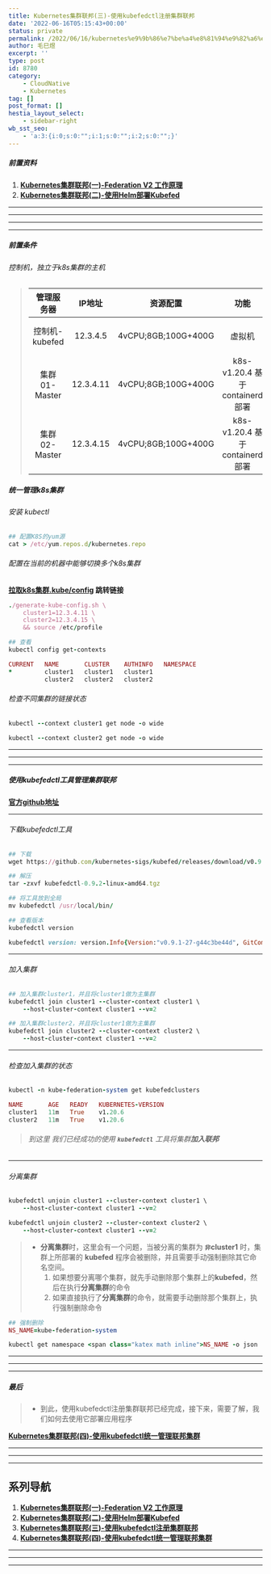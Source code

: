 ```yaml
---
title: Kubernetes集群联邦(三)-使用kubefedctl注册集群联邦
date: '2022-06-16T05:15:43+00:00'
status: private
permalink: /2022/06/16/kubernetes%e9%9b%86%e7%be%a4%e8%81%94%e9%82%a6%e4%b8%89-%e4%bd%bf%e7%94%a8kubefedctl%e6%b3%a8%e5%86%8c%e9%9b%86%e7%be%a4%e8%81%94%e9%82%a6
author: 毛巳煜
excerpt: ''
type: post
id: 8780
category:
    - CloudNative
    - Kubernetes
tag: []
post_format: []
hestia_layout_select:
    - sidebar-right
wb_sst_seo:
    - 'a:3:{i:0;s:0:"";i:1;s:0:"";i:2;s:0:"";}'
---
```

##### 前置资料

1. **[Kubernetes集群联邦(一)-Federation V2 工作原理](http://www.dev-share.top/2021/02/04/kubernetes%e9%9b%86%e7%be%a4%e8%81%94%e9%82%a6%e4%b8%80-federation-v2-%e5%b7%a5%e4%bd%9c%e5%8e%9f%e7%90%86/)**
2. **[Kubernetes集群联邦(二)-使用Helm部署Kubefed](http://www.dev-share.top/2022/06/16/kubernetes%e9%9b%86%e7%be%a4%e8%81%94%e9%82%a6%e4%ba%8c-%e4%bd%bf%e7%94%a8helm%e9%83%a8%e7%bd%b2kubefed/)**

- - - - - -

- - - - - -

- - - - - -

- - - - - -

##### 前置条件

###### 控制机，独立于k8s集群的主机

> <table><thead><tr><th align="center">管理服务器</th><th align="center">IP地址</th><th align="center">资源配置</th><th align="center">功能</th><th align="center">备注</th></tr></thead><tbody><tr><td align="center">控制机-kubefed</td><td align="center">12.3.4.5</td><td align="center">4vCPU;8GB;100G+400G</td><td align="center">虚拟机</td><td align="center">CentOS7.9 内核：3.10以上</td></tr><tr><td align="center">集群01-Master</td><td align="center">12.3.4.11</td><td align="center">4vCPU;8GB;100G+400G</td><td align="center">k8s-v1.20.4 基于containerd部署</td><td align="center">CentOS7.9 内核：3.10以上</td></tr><tr><td align="center">集群02-Master</td><td align="center">12.3.4.15</td><td align="center">4vCPU;8GB;100G+400G</td><td align="center">k8s-v1.20.4 基于containerd部署</td><td align="center">CentOS7.9 内核：3.10以上</td></tr></tbody></table>

##### 统一管理k8s集群

###### 安装 kubectl

```ruby
## 配置K8S的yum源
cat > /etc/yum.repos.d/kubernetes.repo 
```

###### 配置在当前的机器中能够切换多个k8s集群

**[拉取k8s集群.kube/config](http://www.dev-share.top/2020/09/29/k8s-%e5%a4%9a%e9%9b%86%e7%be%a4%e5%88%87%e6%8d%a2/ "拉取k8s集群.kube/config") 跳转链接**

```ruby
./generate-kube-config.sh \
    cluster1=12.3.4.11 \
    cluster2=12.3.4.15 \
    && source /etc/profile


```

```ruby
## 查看
kubectl config get-contexts

```

```ruby
CURRENT   NAME       CLUSTER    AUTHINFO   NAMESPACE
*         cluster1   cluster1   cluster1
          cluster2   cluster2   cluster2


```

###### 检查不同集群的链接状态

```ruby
kubectl --context cluster1 get node -o wide

kubectl --context cluster2 get node -o wide


```

- - - - - -

- - - - - -

- - - - - -

##### 使用**kubefedctl**工具管理集群联邦

**[官方github地址](https://github.com/kubernetes-sigs/kubefed/tags "官方github下载地址")**

- - - - - -

###### 下载kubefedctl工具

```ruby
## 下载
wget https://github.com/kubernetes-sigs/kubefed/releases/download/v0.9.2/kubefedctl-0.9.2-linux-amd64.tgz

## 解压
tar -zxvf kubefedctl-0.9.2-linux-amd64.tgz

## 将工具放到全局
mv kubefedctl /usr/local/bin/


```

```ruby
## 查看版本
kubefedctl version

kubefedctl version: version.Info{Version:"v0.9.1-27-g44c3be44d", GitCommit:"44c3be44db2385f6a09d815d0942679e0e0f04d2", GitTreeState:"clean", BuildDate:"2022-05-18T08:31:38Z", GoVersion:"go1.16.6", Compiler:"gc", Platform:"linux/amd64"}


```

- - - - - -

###### 加入集群

```ruby
## 加入集群cluster1，并且将cluster1做为主集群
kubefedctl join cluster1 --cluster-context cluster1 \
    --host-cluster-context cluster1 --v=2

## 加入集群cluster2，并且将cluster1做为主集群
kubefedctl join cluster2 --cluster-context cluster2 \
    --host-cluster-context cluster1 --v=2


```

- - - - - -

###### 检查加入集群的状态

```ruby
kubectl -n kube-federation-system get kubefedclusters


```

```ruby
NAME       AGE   READY   KUBERNETES-VERSION
cluster1   11m   True    v1.20.6
cluster2   11m   True    v1.20.6


```

> ###### 到这里 我们已经成功的使用 **`kubefedctl`** 工具将集群**加入联邦**

- - - - - -

###### 分离集群

```ruby
kubefedctl unjoin cluster1 --cluster-context cluster1 \
    --host-cluster-context cluster1 --v=2

kubefedctl unjoin cluster2 --cluster-context cluster2 \
    --host-cluster-context cluster1 --v=2


```

> - **分离集群**时，这里会有一个问题，当被分离的集群为 **`非`cluster1** 时，集群上所部署的 **kubefed** 程序会被删除，并且需要手动强制删除其它命名空间。 
>   1. 如果想要分离哪个集群，就先手动删除那个集群上的**kubefed**，然后在执行**分离集群**的命令
>   2. 如果直接执行了**分离集群**的命令，就需要手动删除那个集群上，执行强制删除命令

```ruby
## 强制删除
NS_NAME=kube-federation-system

kubectl get namespace <span class="katex math inline">NS_NAME -o json | tr -d "\n" | sed "s/\"finalizers\": \[[^]]\+\]/\"finalizers\": []/" | kubectl replace --raw /api/v1/namespaces/</span>NS_NAME/finalize -f -

```

- - - - - -

- - - - - -

- - - - - -

##### 最后

> - 到此，使用kubefedctl注册集群联邦已经完成，接下来，需要了解，我们如何去使用它部署应用程序

**[Kubernetes集群联邦(四)-使用kubefedctl统一管理联邦集群](http://www.dev-share.top/2022/06/16/kubernetes%e9%9b%86%e7%be%a4%e8%81%94%e9%82%a6%e5%9b%9b-%e4%bd%bf%e7%94%a8kubefedctl%e7%bb%9f%e4%b8%80%e7%ae%a1%e7%90%86%e8%81%94%e9%82%a6%e9%9b%86%e7%be%a4/)**

- - - - - -

- - - - - -

- - - - - -

系列导航
----

1. **[Kubernetes集群联邦(一)-Federation V2 工作原理](http://www.dev-share.top/2021/02/04/kubernetes%e9%9b%86%e7%be%a4%e8%81%94%e9%82%a6%e4%b8%80-federation-v2-%e5%b7%a5%e4%bd%9c%e5%8e%9f%e7%90%86/)**
2. **[Kubernetes集群联邦(二)-使用Helm部署Kubefed](http://www.dev-share.top/2022/06/16/kubernetes%e9%9b%86%e7%be%a4%e8%81%94%e9%82%a6%e4%ba%8c-%e4%bd%bf%e7%94%a8helm%e9%83%a8%e7%bd%b2kubefed/)**
3. **[Kubernetes集群联邦(三)-使用kubefedctl注册集群联邦](http://www.dev-share.top/2022/06/16/kubernetes%e9%9b%86%e7%be%a4%e8%81%94%e9%82%a6%e4%b8%89-%e4%bd%bf%e7%94%a8kubefedctl%e6%b3%a8%e5%86%8c%e9%9b%86%e7%be%a4%e8%81%94%e9%82%a6/)**
4. **[Kubernetes集群联邦(四)-使用kubefedctl统一管理联邦集群](http://www.dev-share.top/2022/06/16/kubernetes%e9%9b%86%e7%be%a4%e8%81%94%e9%82%a6%e5%9b%9b-%e4%bd%bf%e7%94%a8kubefedctl%e7%bb%9f%e4%b8%80%e7%ae%a1%e7%90%86%e8%81%94%e9%82%a6%e9%9b%86%e7%be%a4/)**

- - - - - -

- - - - - -

- - - - - -